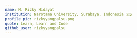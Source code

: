 ```yaml
---
name: M. Rizky Hidayat
institution: Narotama University, Surabaya, Indonesia 🇮🇩
profile_pic: rizkyyangpalsu.png
quote: Learn, Learn and Code
github_user: rizkyyangpalsu
---
```

